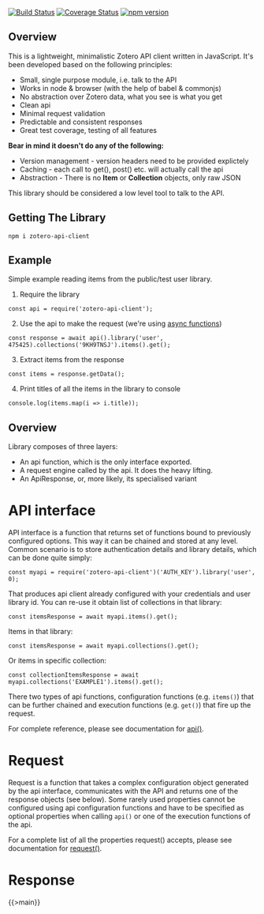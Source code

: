 [![Build Status](https://travis-ci.org/tnajdek/zotero-api-client.svg?branch=master)](https://travis-ci.org/tnajdek/zotero-api-client)
[![Coverage Status](https://coveralls.io/repos/github/tnajdek/zotero-api-client/badge.svg?branch=master)](https://coveralls.io/github/tnajdek/zotero-api-client?branch=master)
[![npm version](https://img.shields.io/npm/v/zotero-api-client)](https://www.npmjs.com/package/zotero-api-client)

Overview
--------
This is a lightweight, minimalistic Zotero API client written in JavaScript. It's been developed based on the following principles:

* Small, single purpose module, i.e. talk to the API
* Works in node & browser (with the help of babel & commonjs)
* No abstraction over Zotero data, what you see is what you get
* Clean api
* Minimal request validation
* Predictable and consistent responses
* Great test coverage, testing of all features

**Bear in mind it doesn't do any of the following:**

* Version management - version headers need to be provided explictely
* Caching - each call to get(), post() etc. will actually call the api
* Abstraction - There is no **Item** or **Collection** objects, only raw JSON

This library should be considered a low level tool to talk to the API.

Getting The Library
-------------------

	npm i zotero-api-client


Example
-----------

Simple example reading items from the public/test user library.

1. Require the library

```
const api = require('zotero-api-client');
```

2. Use the api to make the request (we're using [async functions](https://developer.mozilla.org/en-US/docs/Web/JavaScript/Reference/Statements/async_function))

```
const response = await api().library('user', 475425).collections('9KH9TNSJ').items().get();
```

3. Extract items from the response

```
const items = response.getData();
```

4. Print titles of all the items in the library to console

```
console.log(items.map(i => i.title));
```

Overview
--------

Library composes of three layers:

* An api function, which is the only interface exported.
* A request engine called by the api. It does the heavy lifting.
* An ApiResponse, or, more likely, its specialised variant


API interface
=============

API interface is a function that returns set of functions bound to previously configured options. This way it can be chained and stored at any level. Common scenario is to store authentication details and library details, which can be done quite simply:

	const myapi = require('zotero-api-client')('AUTH_KEY').library('user', 0);

That produces api client already configured with your credentials and user library id. You can re-use it obtain list of collections in that library:

	const itemsResponse = await myapi.items().get();

Items in that library:

	const itemsResponse = await myapi.collections().get();

Or items in specific collection:

	const collectionItemsResponse = await myapi.collections('EXAMPLE1').items().get();

There two types of api functions, configuration functions (e.g. `items()`) that can be further chained and execution functions (e.g. `get()`) that fire up the request. 

For complete reference, please see documentation for <a href="#module_api">api()</a>.

Request
=======

Request is a function that takes a complex configuration object generated by the api interface, communicates with the API and returns one of the response objects (see below). Some rarely used properties cannot be configured using api configuration functions and have to be specified as optional properties when calling `api()` or one of the execution functions of the api.

For a complete list of all the properties request() accepts, please see documentation for <a href="#module_request">request()</a>.

Response
========



{{>main}}

